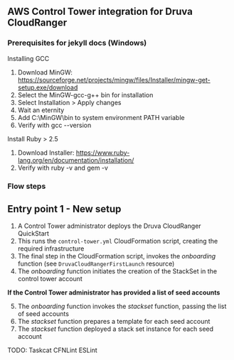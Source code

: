 ## AWS Control Tower integration for Druva CloudRanger

### Prerequisites for jekyll docs (Windows)
Installing GCC

1. Download MinGW: https://sourceforge.net/projects/mingw/files/Installer/mingw-get-setup.exe/download
2. Select the MinGW-gcc-g++ bin for installation
3. Select Installation > Apply changes
4. Wait an eternity
5. Add C:\MinGW\bin to system environment PATH variable
6. Verify with gcc --version

Install Ruby > 2.5

1. Download Installer: https://www.ruby-lang.org/en/documentation/installation/
2. Verify with ruby -v and gem -v


### Flow steps

## Entry point 1 - New setup
1. A Control Tower administrator deploys the Druva CloudRanger QuickStart
2. This runs the `control-tower.yml` CloudFormation script, creating the required infrastructure
3. The final step in the CloudFormation script, invokes the *onboarding* function (see `DruvaCloudRangerFirstLaunch` resource)
4. The *onboarding* function initiates the creation of the StackSet in the control tower account

**If the Control Tower administrator has provided a list of seed accounts**

5. The *onboarding* function invokes the *stackset* function, passing the list of seed accounts
6. The *stackset* function prepares a template for each seed account
7. The *stackset* function deployed a stack set instance for each seed account


TODO:
Taskcat
CFNLint
ESLint